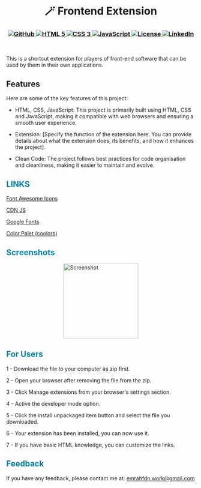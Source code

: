 <h1 align="center">
<br>
🪄 Frontend Extension
</h1>

<h3 align="center">
  <a class="header-badge" target="_blank" href="https://github.com/EmrahFidan">
    <img alt="GitHub" src="https://img.shields.io/badge/GitHub-white.svg?logo=github&style=social"/>
  </a>
  <a href="https://www.w3.org/TR/html52/" target="_blank">
  <img alt="HTML 5" src="https://img.shields.io/badge/HTML-5-orangered.svg"/>
</a>
<a href="https://www.w3.org/Style/CSS/" target="_blank">
  <img alt="CSS 3" src="https://img.shields.io/badge/CSS-3-darkblue.svg"/>
</a>
<a href="https://developer.mozilla.org/en-US/docs/Web/JavaScript" target="_blank">
  <img alt="JavaScript" src="https://img.shields.io/badge/Language-JavaScript-yellow.svg"/>
</a>
  <a class="header-badge" target="_blank" href="https://github.com/EmrahFidan/front-end_tools_extension/blob/main/LICENSE">
    <img alt="License" src="https://img.shields.io/github/license/PritamSarbajna/tourism-website?color=darkred"/>
  </a>
  <a class="header-badge" target="_blank" href="https://www.linkedin.com/in/emrah-fidann/" >
    <img alt="LinkedIn" src="https://img.shields.io/badge/LinkedIn-blue.svg?logo=linkedin&style=social"/>
  </a>
</h3>
<br>

This is a shortcut extension for players of front-end software that can be used by them in their own applications.

<h2 style="colour: #0081a7;"> Features </h2>

Here are some of the key features of this project:

- HTML, CSS, JavaScript: This project is primarily built using HTML, CSS and JavaScript, making it compatible with web browsers and ensuring a smooth user experience.

- Extension: [Specify the function of the extension here. You can provide details about what the extension does, its benefits, and how it enhances the project].

- Clean Code: The project follows best practices for code organisation and cleanliness, making it easier to maintain and evolve.



<h2 style="color: #0081a7;"> LINKS </h2>

[Font Awesome Icons](https://fontawesome.com/icons)

[CDN JS](https://cdnjs.com/)

[Google Fonts](https://fonts.google.com/)

[Color Palet (coolors)](https://coolors.co/palettes/trending)


<h2 style="color: #0081a7;"> Screenshots </h2>
<div style="display: flex; justify-content: center;">
    <img src="https://github.com/EmrahFidan/educationApp/assets/114583209/d6e5a88f-f025-4c58-b503-2b014f898fbd" alt="Screenshot" width="200" />
    
</div>

<h2 style="color: #0081a7;"> For Users</h2>

1 - Download the file to your computer as zip first.

2 - Open your browser after removing the file from the zip.

3 - Click Manage extensions from your browser's settings section.

4 - Active the developer mode option.

5 - Click the install unpackaged item button and select the file you downloaded.

6 - Your extension has been installed, you can now use it.

7 - If you have basic HTML knowledge, you can customize the links.


<h2 style="color: #0081a7;"> Feedback </h2>


If you have any feedback, please contact me at: emrahfdn.work@gmail.com

  

